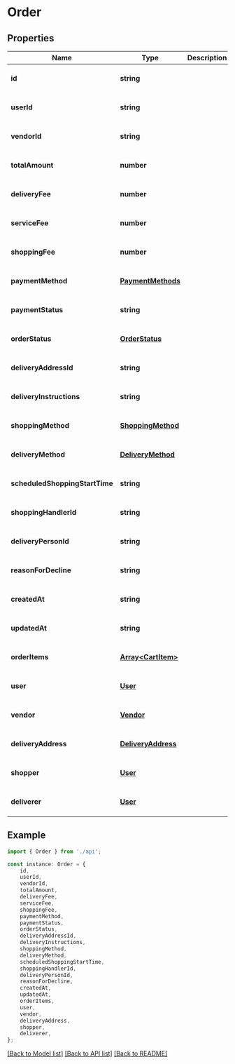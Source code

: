 # Order


## Properties

Name | Type | Description | Notes
------------ | ------------- | ------------- | -------------
**id** | **string** |  | [optional] [default to undefined]
**userId** | **string** |  | [optional] [default to undefined]
**vendorId** | **string** |  | [optional] [default to undefined]
**totalAmount** | **number** |  | [optional] [default to undefined]
**deliveryFee** | **number** |  | [optional] [default to undefined]
**serviceFee** | **number** |  | [optional] [default to undefined]
**shoppingFee** | **number** |  | [optional] [default to undefined]
**paymentMethod** | [**PaymentMethods**](PaymentMethods.md) |  | [optional] [default to undefined]
**paymentStatus** | **string** |  | [optional] [default to undefined]
**orderStatus** | [**OrderStatus**](OrderStatus.md) |  | [optional] [default to undefined]
**deliveryAddressId** | **string** |  | [optional] [default to undefined]
**deliveryInstructions** | **string** |  | [optional] [default to undefined]
**shoppingMethod** | [**ShoppingMethod**](ShoppingMethod.md) |  | [optional] [default to undefined]
**deliveryMethod** | [**DeliveryMethod**](DeliveryMethod.md) |  | [optional] [default to undefined]
**scheduledShoppingStartTime** | **string** |  | [optional] [default to undefined]
**shoppingHandlerId** | **string** |  | [optional] [default to undefined]
**deliveryPersonId** | **string** |  | [optional] [default to undefined]
**reasonForDecline** | **string** |  | [optional] [default to undefined]
**createdAt** | **string** |  | [optional] [default to undefined]
**updatedAt** | **string** |  | [optional] [default to undefined]
**orderItems** | [**Array&lt;CartItem&gt;**](CartItem.md) |  | [optional] [default to undefined]
**user** | [**User**](User.md) |  | [optional] [default to undefined]
**vendor** | [**Vendor**](Vendor.md) |  | [optional] [default to undefined]
**deliveryAddress** | [**DeliveryAddress**](DeliveryAddress.md) |  | [optional] [default to undefined]
**shopper** | [**User**](User.md) |  | [optional] [default to undefined]
**deliverer** | [**User**](User.md) |  | [optional] [default to undefined]

## Example

```typescript
import { Order } from './api';

const instance: Order = {
    id,
    userId,
    vendorId,
    totalAmount,
    deliveryFee,
    serviceFee,
    shoppingFee,
    paymentMethod,
    paymentStatus,
    orderStatus,
    deliveryAddressId,
    deliveryInstructions,
    shoppingMethod,
    deliveryMethod,
    scheduledShoppingStartTime,
    shoppingHandlerId,
    deliveryPersonId,
    reasonForDecline,
    createdAt,
    updatedAt,
    orderItems,
    user,
    vendor,
    deliveryAddress,
    shopper,
    deliverer,
};
```

[[Back to Model list]](../README.md#documentation-for-models) [[Back to API list]](../README.md#documentation-for-api-endpoints) [[Back to README]](../README.md)
